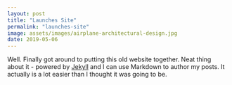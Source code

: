 ```yaml
---
layout: post
title: "Launches Site"
permalink: "launches-site"
image: assets/images/airplane-architectural-design.jpg
date: 2019-05-06
---
```


Well. Finally got around to putting this old website together. Neat thing about it - powered by [Jekyll](http://jekyllrb.com) and I can use Markdown to author my posts. It actually is a lot easier than I thought it was going to be.
